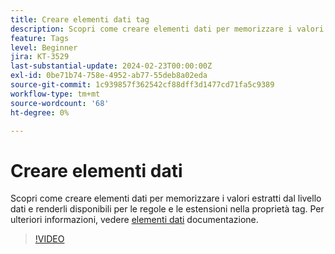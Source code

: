 ```yaml
---
title: Creare elementi dati tag
description: Scopri come creare elementi dati per memorizzare i valori estratti dal livello dati e renderli disponibili per le regole e le estensioni nella proprietà tag.
feature: Tags
level: Beginner
jira: KT-3529
last-substantial-update: 2024-02-23T00:00:00Z
exl-id: 0be71b74-758e-4952-ab77-55deb8a02eda
source-git-commit: 1c939857f362542cf88dff3d1477cd71fa5c9389
workflow-type: tm+mt
source-wordcount: '68'
ht-degree: 0%

---
```


# Creare elementi dati

Scopri come creare elementi dati per memorizzare i valori estratti dal livello dati e renderli disponibili per le regole e le estensioni nella proprietà tag. Per ulteriori informazioni, vedere [elementi dati](https://experienceleague.adobe.com/docs/experience-platform/tags/ui/data-elements.html) documentazione.

>[!VIDEO](https://video.tv.adobe.com/v/28733/?learn=on)
